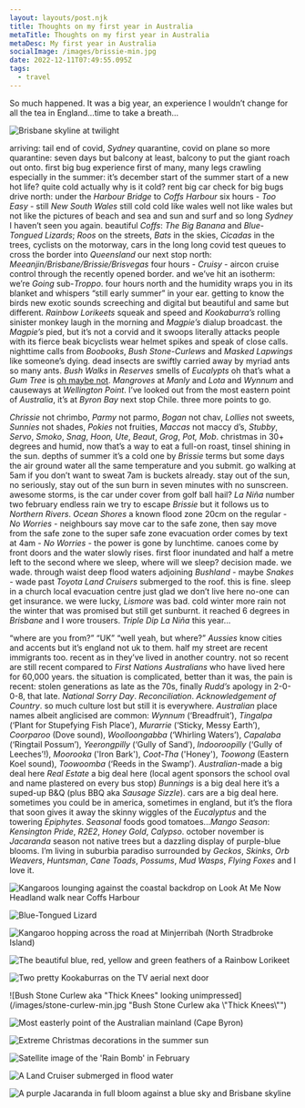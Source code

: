 ```yaml
---
layout: layouts/post.njk
title: Thoughts on my first year in Australia
metaTitle: Thoughts on my first year in Australia
metaDesc: My first year in Australia
socialImage: /images/brissie-min.jpg
date: 2022-12-11T07:49:55.095Z
tags:
  - travel
---
```

So much happened. It was a big year, an experience I wouldn’t change for all the tea in England…time to take a breath...

![Brisbane skyline at twilight](/images/brissie-min.jpg "Brisbane at twilight")

arriving: tail end of covid, *Sydney* quarantine, covid on plane so more quarantine: seven days but balcony at least, balcony to put the giant roach out onto. first big bug experience first of many, many legs crawling especially in the summer: it’s december start of the summer start of a new hot life? quite cold actually why is it cold? rent big car check for big bugs drive north: under the *Harbour Bridge* to *Coffs Harbour* six hours - *Too Easy* - still *New South Wales* still cold cold like wales well not like wales but not like the pictures of beach and sea and sun and surf and so long *Sydney* I haven’t seen you again. beautiful *Coffs*: *The Big Banana* and *Blue-Tongued Lizards*; *Roos* on the streets, *Bats* in the skies, *Cicadas* in the trees, cyclists on the motorway, cars in the long long covid test queues to cross the border into *Queensland* our next stop north: *Meeanjin/Brisbane/Brissie/Brisvegas* four hours - *Cruisy* - aircon cruise control through the recently opened border. and we’ve hit an isotherm: we’re *Going* sub-*Troppo*. four hours north and the humidity wraps you in its blanket and whispers “still early summer” in your ear. getting to know the birds new exotic sounds screeching and digital but beautiful and same but different. *Rainbow Lorikeets* squeak and speed and *Kookaburra’s* rolling sinister monkey laugh in the morning and *Magpie’s* dialup broadcast. the *Magpie’s* pied, but it’s not a corvid and it swoops literally attacks people with its fierce beak bicyclists wear helmet spikes and speak of close calls. nighttime calls from *Boobooks*, *Bush Stone-Curlews* and *Masked Lapwings* like someone’s dying. dead insects are swiftly carried away by myriad ants so many ants. *Bush Walks* in *Reserves* smells of *Eucalypts* oh that’s what a *Gum Tree* is [oh maybe not](https://treejourney.com/9-amazing-differences-between-eucalyptus-and-gum-trees/). *Mangroves* at *Manly* and *Lota* and *Wynnum* and causeways at *Wellington Point*. I’ve looked out from the most eastern point of *Australia*, it’s at *Byron Bay* next stop Chile. three more points to go. 

*Chrissie* not chrimbo, *Parmy* not parmo, *Bogan* not chav, *Lollies* not sweets, *Sunnies* not shades, *Pokies* not fruities, *Maccas* not maccy d’s, *Stubby*, *Servo*, *Smoko*, *Snag*, *Hoon, Ute*, *Beaut*, *Grog*, *Pot,* *Mob*. christmas in 30+ degrees and humid, now that’s a way to eat a full-on roast, tinsel shining in the sun. depths of summer it’s a cold one by *Brissie* terms but some days the air ground water all the same temperature and you submit. go walking at 5am if you don’t want to sweat 7am is buckets already. stay out of the sun, no seriously, stay out of the sun burn in seven minutes with no sunscreen. awesome storms, is the car under cover from golf ball hail? *La Niña* number two february endless rain we try to escape *Brissie* but it follows us to *Northern Rivers*. *Ocean Shores* a known flood zone 20cm on the regular - *No Worries* - neighbours say move car to the safe zone, then say move from the safe zone to the super safe zone evacuation order comes by text at 4am - *No Worries* - the power is gone by lunchtime. canoes come by front doors and the water slowly rises. first floor inundated and half a metre left to the second where we sleep, where will we sleep? decision made. we wade. through waist deep flood waters adjoining *Bushland* - maybe *Snakes* - wade past *Toyota Land Cruisers* submerged to the roof. this is fine. sleep in a church local evacuation centre just glad we don’t live here no-one can get insurance. we were lucky, *Lismore* was bad. cold winter more rain not the winter that was promised but still get sunburnt. it reached 6 degrees in *Brisbane* and I wore trousers. *Triple Dip La Niña* this year...

“where are you from?” “UK” “well yeah, but where?” *Aussies* know cities and accents but it’s england not uk to them. half my street are recent immigrants too. recent as in they’ve lived in another country. not so recent are still recent compared to *First Nations Australians* who have lived here for 60,000 years. the situation is complicated, better than it was, the pain is recent: stolen generations as late as the 70s, finally *Rudd’s* apology in 2-0-0-8, that late. *National Sorry Day*. *Reconciliation*. *Acknowledgement of Country*. so much culture lost but still it is everywhere. *Australian* place names albeit anglicised are common: *Wynnum* (‘Breadfruit’), *Tingalpa* (‘Plant for Stupefying Fish Place’), *Murarrie* (‘Sticky, Messy Earth’), *Coorparoo* (Dove sound), *Woolloongabba* (‘Whirling Waters’), *Capalaba* (‘Ringtail Possum’), *Yeerongpilly* (‘Gully of Sand’), *Indooroopilly* (‘Gully of Leeches’!), *Moorooka* ('Iron Bark'), *Coot-Tha* ('Honey'), *Toowong* (Eastern Koel sound), *Toowoomba* (‘Reeds in the Swamp’). *Australian*-made a big deal here *Real Estate* a big deal here (local agent sponsors the school oval and name plastered on every bus stop) *Bunnings* is a big deal here it’s a suped-up B&Q (plus BBQ aka *Sausage Sizzle*). cars are a big deal here. sometimes you could be in america, sometimes in england, but it’s the flora that soon gives it away the skinny wiggles of the *Eucalyptus* and the towering *Epiphytes*. *Seasonal* foods good tomatoes...*Mango Season*: *Kensington Pride*, *R2E2*, *Honey Gold*, *Calypso*. october november is *Jacaranda* season not native trees but a dazzling display of purple-blue blooms. I’m living in suburbia paradiso surrounded by *Geckos*, *Skinks*, *Orb Weavers*, *Huntsman*, *Cane Toads*, *Possums*, *Mud Wasps*, *Flying Foxes* and I love it.

![Kangaroos lounging against the coastal backdrop on Look At Me Now Headland walk near Coffs Harbour](/images/look-at-me-now-headland-walk-min.jpg "Look At Me Now Headland walk near Coffs Harbour")

![Blue-Tongued Lizard](/images/blue-tongued-lizard-min.jpg "Blue-Tongued Lizard")

![Kangaroo hopping across the road at Minjerribah (North Stradbroke Island)](/images/straddie-roo-min.jpg "Roo traffic at Minjerribah (North Stradbroke Island)")

![The beautiful blue, red, yellow and green feathers of a Rainbow Lorikeet](/images/lorikeet-min.jpg "Rainbow Lorikeet")

![Two pretty Kookaburras on the TV aerial next door](/images/kookas-min.jpg "Kookaburras next door")

![Bush Stone Curlew aka "Thick Knees" looking unimpressed](/images/stone-curlew-min.jpg "Bush Stone Curlew aka \\"Thick Knees\\"")

![Most easterly point of the Australian mainland (Cape Byron)](/images/eastern-point-min.jpg "Most easterly point of the Australian mainland (Cape Byron)")

![Extreme Christmas decorations in the summer sun](/images/christmas-lights-min.jpg "Chrissie in the summer")

![Satellite image of the 'Rain Bomb' in February](/images/rain-radar-min.png "The February Rain Bomb")

![A Land Cruiser submerged in flood water](/images/flooded-landy-min.jpg "Land Cruiser or Croc?")

![A purple Jacaranda in full bloom against a blue sky and Brisbane skyline](/images/jacaranda-min.jpg "Jacaranda at New Farm Park")